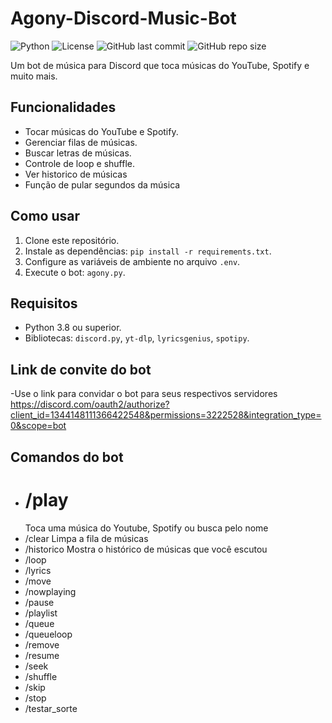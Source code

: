 # Agony-Discord-Music-Bot

![Python](https://img.shields.io/badge/Python-3.8%2B-blue)
![License](https://img.shields.io/badge/License-MIT-green)
![GitHub last commit](https://img.shields.io/github/last-commit/ArthurGueler-dev/Agony-Discord-Music-Bot)
![GitHub repo size](https://img.shields.io/github/repo-size/ArthurGueler-dev/Agony-Discord-Music-Bot)

Um bot de música para Discord que toca músicas do YouTube, Spotify e muito mais.

## Funcionalidades
- Tocar músicas do YouTube e Spotify.
- Gerenciar filas de músicas.
- Buscar letras de músicas.
- Controle de loop e shuffle.
- Ver historico de músicas
- Função de pular segundos da música

## Como usar
1. Clone este repositório.
2. Instale as dependências: `pip install -r requirements.txt`.
3. Configure as variáveis de ambiente no arquivo `.env`.
4. Execute o bot: `agony.py`.

## Requisitos
- Python 3.8 ou superior.
- Bibliotecas: `discord.py`, `yt-dlp`, `lyricsgenius`, `spotipy`.
  
## Link de convite do bot
-Use o link para convidar o bot para seus respectivos servidores
https://discord.com/oauth2/authorize?client_id=1344148111366422548&permissions=3222528&integration_type=0&scope=bot

## Comandos do bot

- # /play
  Toca uma música do Youtube, Spotify ou busca pelo nome
- /clear
  Limpa a fila de músicas
- /historico
  Mostra o histórico de músicas que você escutou
- /loop
- /lyrics
- /move
- /nowplaying
- /pause
- /playlist
- /queue
- /queueloop
- /remove
- /resume
- /seek
- /shuffle
- /skip
- /stop
- /testar_sorte


